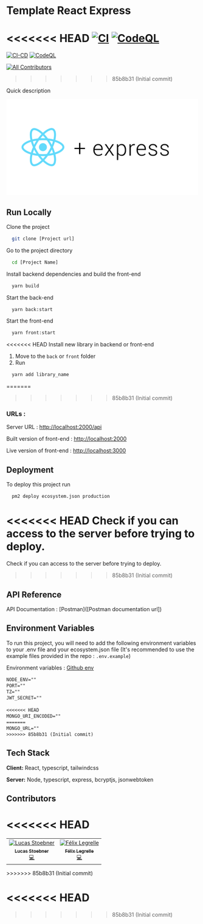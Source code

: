 # Template React Express

<<<<<<< HEAD
[![CI](https://github.com/Les-Cop1/template-express-react/actions/workflows/ci.yml/badge.svg)](https://github.com/Les-Cop1/template-express-react/actions/workflows/ci.yml)
[![CodeQL](https://github.com/Les-Cop1/template-express-react/actions/workflows/codeql-analysis.yml/badge.svg)](https://github.com/Les-Cop1/template-express-react/actions/workflows/codeql-analysis.yml)
=======
[![CI-CD](https://github.com/Les-Cop1/template-express-react/actions/workflows/ci-cd.yml/badge.svg)](https://github.com/Les-Cop1/template-express-react/actions/workflows/ci-cd.yml)
[![CodeQL](https://github.com/Les-Cop1/template-express-react/actions/workflows/codeql-analysis.yml/badge.svg)](https://github.com/Les-Cop1/template-express-react/actions/workflows/codeql-analysis.yml)
<!-- ALL-CONTRIBUTORS-BADGE:START - Do not remove or modify this section -->
[![All Contributors](https://img.shields.io/badge/all_contributors-2-orange.svg)](#contributors)
<!-- ALL-CONTRIBUTORS-BADGE:END -->
>>>>>>> 85b8b31 (Initial commit)

Quick description

![Logo](https://github.com/Les-Cop1/template-express-react/blob/main/front/public/repository-open-graph-template.png?raw=true)

## Run Locally

Clone the project

```bash
  git clone [Project url]
```

Go to the project directory

```bash
  cd [Project Name]
```

Install backend dependencies and build the front-end

```bash
  yarn build
```

Start the back-end

```bash
  yarn back:start
```

Start the front-end

```bash
  yarn front:start
```

<<<<<<< HEAD
Install new library in backend or front-end

1. Move to the `back` or `front` folder
2. Run

```bash
  yarn add library_name
```

=======
>>>>>>> 85b8b31 (Initial commit)
### URLs :

Server URL : [http://localhost:2000/api](http://localhost:2000/api)

Built version of front-end : [http://localhost:2000](http://localhost:2000)

Live version of front-end : [http://localhost:3000](http://localhost:3000)

## Deployment

To deploy this project run

```bash
  pm2 deploy ecosystem.json production
```

<<<<<<< HEAD
Check if you can access to the server before trying to deploy.
=======
Check  if you can access to the server before trying to deploy.
>>>>>>> 85b8b31 (Initial commit)

## API Reference

API Documentation : [Postman]([Postman documentation url])

## Environment Variables

To run this project, you will need to add the following environment variables to your .env file and your ecosystem.json file (It's recommended to use the example files provided in the repo : `.env.example`)

Environment variables : [Github env](https://github.com/Les-Cop1/download-manager/settings/secrets/actions)

```dotenv
NODE_ENV=""
PORT=""
TZ=""
JWT_SECRET=""

<<<<<<< HEAD
MONGO_URI_ENCODED=""
=======
MONGO_URL=""
>>>>>>> 85b8b31 (Initial commit)
```

## Tech Stack

**Client:** React, typescript, tailwindcss

**Server:** Node, typescript, express, bcryptjs, jsonwebtoken

## Contributors

<!-- ALL-CONTRIBUTORS-LIST:START - Do not remove or modify this section -->
<!-- prettier-ignore-start -->
<!-- markdownlint-disable -->
<<<<<<< HEAD
=======
<table>
  <tbody>
    <tr>
      <td align="center"><a href="https://lucasstbnr.ovh"><img src="https://avatars.githubusercontent.com/u/34753442?v=4?s=100" width="100px;" alt="Lucas Stoebner"/><br /><sub><b>Lucas Stoebner</b></sub></a><br /><a href="https://github.com/Les-Cop1/template-express-react/commits?author=LucasStbnr" title="Code">💻</a></td>
      <td align="center"><a href="https://github.com/FelixLgr"><img src="https://avatars.githubusercontent.com/u/46224769?v=4?s=100" width="100px;" alt="Félix Legrelle"/><br /><sub><b>Félix Legrelle</b></sub></a><br /><a href="https://github.com/Les-Cop1/template-express-react/commits?author=FelixLgr" title="Code">💻</a></td>
    </tr>
  </tbody>
</table>
>>>>>>> 85b8b31 (Initial commit)

<!-- markdownlint-restore -->
<!-- prettier-ignore-end -->

<!-- ALL-CONTRIBUTORS-LIST:END -->
<<<<<<< HEAD
=======
<!-- prettier-ignore-start -->
<!-- markdownlint-disable -->

<!-- markdownlint-restore -->
<!-- prettier-ignore-end -->

<!-- ALL-CONTRIBUTORS-LIST:END -->

>>>>>>> 85b8b31 (Initial commit)
